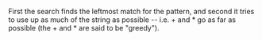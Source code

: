 First the search finds the leftmost match for the pattern, and second it tries to use up as much of the string as possible -- i.e. + and * go as far as possible (the + and * are said to be "greedy").
